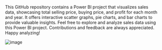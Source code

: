 This GitHub repository contains a Power BI project that visualizes sales data, showcasing total selling price, buying price, and profit for each month and year. It offers interactive scatter graphs, pie charts, and bar charts to provide valuable insights. Feel free to explore and analyze  sales data using this Power BI project. Contributions and feedback are always appreciated. Happy analyzing!


![image](https://github.com/akshrasingh/powerbi/assets/110145062/8e843303-6d92-4312-b010-4503017e4737)


